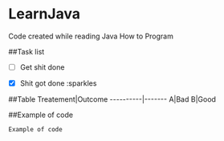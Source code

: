 # LearnJava
Code created while reading Java How to Program







##Task list
- [ ] Get shit done
- [x] Shit got done :sparkles



##Table
Treatement|Outcome
----------|-------
A|Bad
B|Good



##Example of code
```
Example of code
```